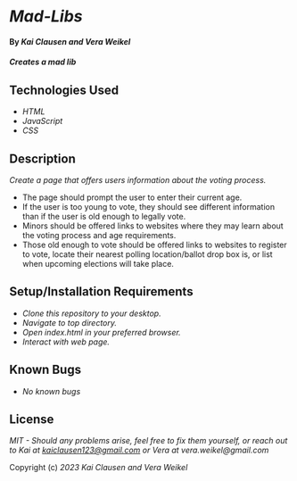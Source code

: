 # _Mad-Libs_

#### By _**Kai Clausen and Vera Weikel**_

#### _Creates a mad lib_

## Technologies Used

* _HTML_
* _JavaScript_
* _CSS_

## Description

_Create a page that offers users information about the voting process._


* The page should prompt the user to enter their current age.
* If the user is too young to vote, they should see different information than if the user is old enough to legally vote.
* Minors should be offered links to websites where they may learn about the voting process and age requirements.
* Those old enough to vote should be offered links to websites to register to vote, locate their nearest polling location/ballot drop box is, or list when upcoming elections will take place.

## Setup/Installation Requirements

* _Clone this repository to your desktop._
* _Navigate to top directory._
* _Open index.html in your preferred browser._
* _Interact with web page._

## Known Bugs

* _No known bugs_

## License

_MIT - Should any problems arise, feel free to fix them yourself, or reach out to Kai at kaiclausen123@gmail.com or Vera at vera.weikel@gmail.com_

Copyright (c) _2023_ _Kai Clausen and Vera Weikel_